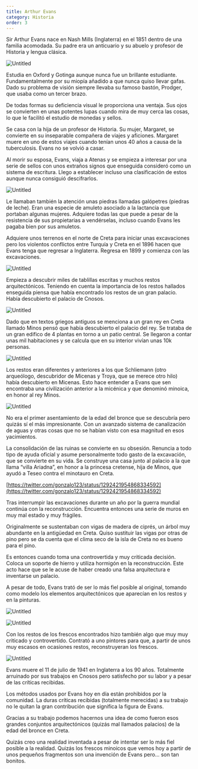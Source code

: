 ```yaml
---
title: Arthur Evans
category: Historia
order: 3
---
```


Sir Arthur Evans nace en Nash Mills (Inglaterra) en el 1851 dentro de una familia acomodada. Su padre era un anticuario y su abuelo y profesor de Historia y lengua clásica.

![Untitled]({{site.baseurl}}/images/Evans%20d888dbe1104d46afbf4e6e35716b1ba7/Untitled.png)

Estudia en Oxford y Gotinga aunque nunca fue un brillante estudiante. Fundamentalmente por su miopía añadido a que nunca quiso llevar gafas. Dado su problema de visión siempre llevaba su famoso bastón, Prodger, que usaba como un tercer brazo.

De todas formas su deficiencia visual le proporciona una ventaja. Sus ojos se convierten en unas potentes lupas cuando mira de muy cerca las cosas, lo que le facilitó el estudio de monedas y sellos.

Se casa con la hija de un profesor de Historia. Su mujer, Margaret, se convierte en su inseparable compañera de viajes y aficiones. Margaret muere en uno de estos viajes cuando tenían unos 40 años a causa de la tuberculosis. Evans no se volvió a casar.

Al morir su esposa, Evans, viaja a Atenas y se empieza a interesar por una serie de sellos con unos extraños signos que enseguida consideró como un sistema de escritura. Llego a establecer incluso una clasificación de estos aunque nunca consiguió descifrarlos.

![Untitled]({{site.baseurl}}/images/Evans%20d888dbe1104d46afbf4e6e35716b1ba7/Untitled%201.png)

Le llamaban también la atención unas piedras llamadas galópetres (piedras de leche). Eran una especie de amuleto asociado a la lactancia que portaban algunas mujeres. Adquiere todas las que puede a pesar de la resistencia de sus propietarias a vendérselas, incluso cuando Evans les pagaba bien por sus amuletos.

Adquiere unos terrenos en el norte de Creta para iniciar unas excavaciones pero los violentos conflictos entre Turquía y Creta en el 1896 hacen que Evans tenga que regresar a Inglaterra. Regresa en 1899 y comienza con las excavaciones.

![Untitled]({{site.baseurl}}/images/Evans%20d888dbe1104d46afbf4e6e35716b1ba7/Untitled%202.png)

Empieza a descubrir miles de tablillas escritas y muchos restos arquitectónicos. Teniendo en cuenta la importancia de los restos hallados enseguida piensa que había encontrado los restos de un gran palacio. Había descubierto el palacio de Cnosos.

![Untitled]({{site.baseurl}}/images/Evans%20d888dbe1104d46afbf4e6e35716b1ba7/Untitled%203.png)

Dado que en textos griegos antiguos se menciona a un gran rey en Creta llamado Minos pensó que había descubierto el palacio del rey. Se trataba de un gran edifico de 4 plantas en torno a un patio central. Se llegaron a contar unas mil habitaciones y se calcula que en su interior vivían unas 10k personas. 

![Untitled]({{site.baseurl}}/images/Evans%20d888dbe1104d46afbf4e6e35716b1ba7/Untitled%204.png)

Los restos eran diferentes y anteriores a los que Schliemann (otro arqueólogo, descubridor de Micenas y Troya, que se merece otro hilo) había descubierto en Micenas. Esto hace entender a Evans que sen encontraba una civilización anterior a la micénica y que denominó minoica, en honor al rey Minos.

![Untitled]({{site.baseurl}}/images/Evans%20d888dbe1104d46afbf4e6e35716b1ba7/Untitled%205.png)

No era el primer asentamiento de la edad del bronce que se descubría pero quizás sí el más impresionante. Con un avanzado sistema de canalización de aguas y otras cosas que no se habían visto con esa magnitud en esos yacimientos.

La consolidación de las ruinas se convierte en su obsesión. Renuncia a todo tipo de ayuda oficial y asume personalmente todo gasto de la excavación, que se convierte en su vida. Se construye una casa junto al palacio a la que llama “villa Ariadna”, en honor a la princesa cretense, hija de Minos, que ayudó a Teseo contra el minotauro en Creta.

[https://twitter.com/gonzalo123/status/1292421954868334592](https://twitter.com/gonzalo123/status/1292421954868334592)

Tras interrumpir las excavaciones durante un año por la guerra mundial continúa con la reconstrucción. Encuentra entonces una serie de muros en muy mal estado y muy frágiles.

Originalmente se sustentaban con vigas de madera de ciprés, un árbol muy abundante en la antigüedad en Creta. Quiso sustituir las vigas por otras de pino pero se da cuenta que el clima seco de la isla de Creta no es bueno para el pino.

Es entonces cuando toma una controvertida y muy criticada decisión. Coloca un soporte de hierro y utiliza hormigón en la reconstrucción. Este acto hace que se le acuse de haber creado una falsa arquitectura e inventarse un palacio.

A pesar de todo, Evans trató de ser lo más fiel posible al original, tomando como modelo los elementos arquitectónicos que aparecían en los restos y en la pinturas.

![Untitled]({{site.baseurl}}/images/Evans%20d888dbe1104d46afbf4e6e35716b1ba7/Untitled%206.png)

![Untitled]({{site.baseurl}}/images/Evans%20d888dbe1104d46afbf4e6e35716b1ba7/Untitled%207.png)

Con los restos de los frescos encontrados hizo también algo que muy muy criticado y controvertido. Contrató a uno pintores para que, a partir de unos muy escasos en ocasiones restos, reconstruyeran los frescos.

![Untitled]({{site.baseurl}}/images/Evans%20d888dbe1104d46afbf4e6e35716b1ba7/Untitled%208.png)

Evans muere el 11 de julio de 1941 en Inglaterra a los 90 años. Totalmente arruinado por sus trabajos en Cnosos pero satisfecho por su labor y a pesar de las críticas recibidas.

Los métodos usados por Evans hoy en día están prohibidos por la comunidad. La duras críticas recibidas (totalmente merecidas) a su trabajo no le quitan la gran contribución que significa la figura de Evans.

Gracias a su trabajo podemos hacernos una idea de como fueron esos grandes conjuntos arquitectónicos (quizás mal llamados palacios) de la edad del bronce en Creta.

Quizás creo una realidad inventada a pesar de intentar ser lo más fiel posible a la realidad. Quizás los frescos minoicos que vemos hoy a partir de unos pequeños fragmentos son una invención de Evans pero... son tan bonitos.
